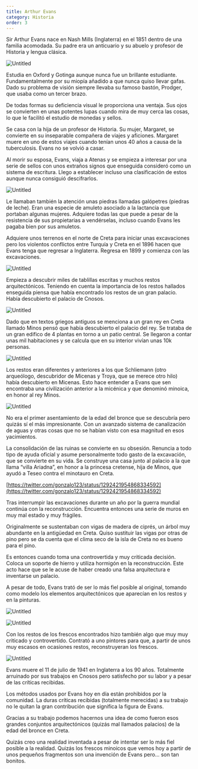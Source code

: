 ```yaml
---
title: Arthur Evans
category: Historia
order: 3
---
```


Sir Arthur Evans nace en Nash Mills (Inglaterra) en el 1851 dentro de una familia acomodada. Su padre era un anticuario y su abuelo y profesor de Historia y lengua clásica.

![Untitled]({{site.baseurl}}/images/Evans%20d888dbe1104d46afbf4e6e35716b1ba7/Untitled.png)

Estudia en Oxford y Gotinga aunque nunca fue un brillante estudiante. Fundamentalmente por su miopía añadido a que nunca quiso llevar gafas. Dado su problema de visión siempre llevaba su famoso bastón, Prodger, que usaba como un tercer brazo.

De todas formas su deficiencia visual le proporciona una ventaja. Sus ojos se convierten en unas potentes lupas cuando mira de muy cerca las cosas, lo que le facilitó el estudio de monedas y sellos.

Se casa con la hija de un profesor de Historia. Su mujer, Margaret, se convierte en su inseparable compañera de viajes y aficiones. Margaret muere en uno de estos viajes cuando tenían unos 40 años a causa de la tuberculosis. Evans no se volvió a casar.

Al morir su esposa, Evans, viaja a Atenas y se empieza a interesar por una serie de sellos con unos extraños signos que enseguida consideró como un sistema de escritura. Llego a establecer incluso una clasificación de estos aunque nunca consiguió descifrarlos.

![Untitled]({{site.baseurl}}/images/Evans%20d888dbe1104d46afbf4e6e35716b1ba7/Untitled%201.png)

Le llamaban también la atención unas piedras llamadas galópetres (piedras de leche). Eran una especie de amuleto asociado a la lactancia que portaban algunas mujeres. Adquiere todas las que puede a pesar de la resistencia de sus propietarias a vendérselas, incluso cuando Evans les pagaba bien por sus amuletos.

Adquiere unos terrenos en el norte de Creta para iniciar unas excavaciones pero los violentos conflictos entre Turquía y Creta en el 1896 hacen que Evans tenga que regresar a Inglaterra. Regresa en 1899 y comienza con las excavaciones.

![Untitled]({{site.baseurl}}/images/Evans%20d888dbe1104d46afbf4e6e35716b1ba7/Untitled%202.png)

Empieza a descubrir miles de tablillas escritas y muchos restos arquitectónicos. Teniendo en cuenta la importancia de los restos hallados enseguida piensa que había encontrado los restos de un gran palacio. Había descubierto el palacio de Cnosos.

![Untitled]({{site.baseurl}}/images/Evans%20d888dbe1104d46afbf4e6e35716b1ba7/Untitled%203.png)

Dado que en textos griegos antiguos se menciona a un gran rey en Creta llamado Minos pensó que había descubierto el palacio del rey. Se trataba de un gran edifico de 4 plantas en torno a un patio central. Se llegaron a contar unas mil habitaciones y se calcula que en su interior vivían unas 10k personas. 

![Untitled]({{site.baseurl}}/images/Evans%20d888dbe1104d46afbf4e6e35716b1ba7/Untitled%204.png)

Los restos eran diferentes y anteriores a los que Schliemann (otro arqueólogo, descubridor de Micenas y Troya, que se merece otro hilo) había descubierto en Micenas. Esto hace entender a Evans que sen encontraba una civilización anterior a la micénica y que denominó minoica, en honor al rey Minos.

![Untitled]({{site.baseurl}}/images/Evans%20d888dbe1104d46afbf4e6e35716b1ba7/Untitled%205.png)

No era el primer asentamiento de la edad del bronce que se descubría pero quizás sí el más impresionante. Con un avanzado sistema de canalización de aguas y otras cosas que no se habían visto con esa magnitud en esos yacimientos.

La consolidación de las ruinas se convierte en su obsesión. Renuncia a todo tipo de ayuda oficial y asume personalmente todo gasto de la excavación, que se convierte en su vida. Se construye una casa junto al palacio a la que llama “villa Ariadna”, en honor a la princesa cretense, hija de Minos, que ayudó a Teseo contra el minotauro en Creta.

[https://twitter.com/gonzalo123/status/1292421954868334592](https://twitter.com/gonzalo123/status/1292421954868334592)

Tras interrumpir las excavaciones durante un año por la guerra mundial continúa con la reconstrucción. Encuentra entonces una serie de muros en muy mal estado y muy frágiles.

Originalmente se sustentaban con vigas de madera de ciprés, un árbol muy abundante en la antigüedad en Creta. Quiso sustituir las vigas por otras de pino pero se da cuenta que el clima seco de la isla de Creta no es bueno para el pino.

Es entonces cuando toma una controvertida y muy criticada decisión. Coloca un soporte de hierro y utiliza hormigón en la reconstrucción. Este acto hace que se le acuse de haber creado una falsa arquitectura e inventarse un palacio.

A pesar de todo, Evans trató de ser lo más fiel posible al original, tomando como modelo los elementos arquitectónicos que aparecían en los restos y en la pinturas.

![Untitled]({{site.baseurl}}/images/Evans%20d888dbe1104d46afbf4e6e35716b1ba7/Untitled%206.png)

![Untitled]({{site.baseurl}}/images/Evans%20d888dbe1104d46afbf4e6e35716b1ba7/Untitled%207.png)

Con los restos de los frescos encontrados hizo también algo que muy muy criticado y controvertido. Contrató a uno pintores para que, a partir de unos muy escasos en ocasiones restos, reconstruyeran los frescos.

![Untitled]({{site.baseurl}}/images/Evans%20d888dbe1104d46afbf4e6e35716b1ba7/Untitled%208.png)

Evans muere el 11 de julio de 1941 en Inglaterra a los 90 años. Totalmente arruinado por sus trabajos en Cnosos pero satisfecho por su labor y a pesar de las críticas recibidas.

Los métodos usados por Evans hoy en día están prohibidos por la comunidad. La duras críticas recibidas (totalmente merecidas) a su trabajo no le quitan la gran contribución que significa la figura de Evans.

Gracias a su trabajo podemos hacernos una idea de como fueron esos grandes conjuntos arquitectónicos (quizás mal llamados palacios) de la edad del bronce en Creta.

Quizás creo una realidad inventada a pesar de intentar ser lo más fiel posible a la realidad. Quizás los frescos minoicos que vemos hoy a partir de unos pequeños fragmentos son una invención de Evans pero... son tan bonitos.
